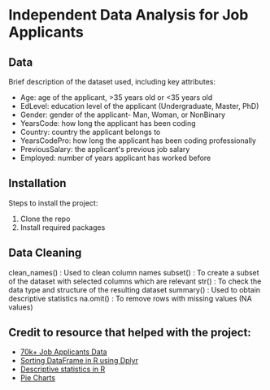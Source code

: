 # Independent Data Analysis for Job Applicants

## Data

Brief description of the dataset used, including key attributes:
- Age: age of the applicant, >35 years old or <35 years old
- EdLevel: education level of the applicant (Undergraduate, Master, PhD)
- Gender: gender of the applicant- Man, Woman, or NonBinary
- YearsCode: how long the applicant has been coding
- Country: country the applicant belongs to
- YearsCodePro: how long the applicant has been coding professionally
- PreviousSalary: the applicant's previous job salary
- Employed: number of years applicant has worked before

## Installation

Steps to install the project:
1. Clone the repo
2. Install required packages

## Data Cleaning
clean_names() : Used to clean column names
subset() : To create a subset of the dataset with selected columns which are relevant
str() : To check the data type and structure of the resulting dataset
summary() : Used to obtain descriptive statistics
na.omit() : To remove rows with missing values (NA values)


## Credit to resource that helped with the project:
- [70k+ Job Applicants Data](https://www.kaggle.com/datasets/ayushtankha/70k-job-applicants-data-human-resource)
- [Sorting DataFrame in R using Dplyr](https://www.geeksforgeeks.org/sorting-dataframe-in-r-using-dplyr/)
- [Descriptive statistics in R](https://statsandr.com/blog/descriptive-statistics-in-r/#introduction)
- [Pie Charts](https://www.statmethods.net/graphs/pie.html)
